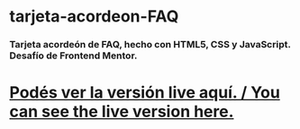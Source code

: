 # tarjeta-acordeon-FAQ
### Tarjeta acordeón de FAQ, hecho con HTML5, CSS y JavaScript. Desafío de Frontend Mentor.

# [Podés ver la versión live aquí. / You can see the live version here.](https://ulises1122.github.io/tarjeta-acordeon-FAQ/)
